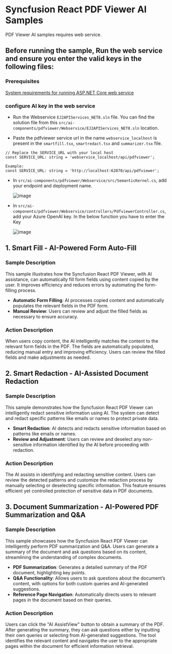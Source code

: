 # Syncfusion React PDF Viewer AI Samples

PDF Viewer AI samples requires web service.

## Before running the sample, Run the web service and ensure you enter the valid keys in the following files:

### Prerequisites

[System requirements for running ASP.NET Core web service](https://ej2.syncfusion.com/aspnetcore/documentation/system-requirements)

### configure AI key in the web service

- Run the Webservice `EJ2APIServices_NET8.sln` file. You can find the solution file from this `src/ai-components/pdfviewer/Webservice/EJ2APIServices_NET8.sln` location.

- Paste the pdfviewer service url in the name `webservice_localhost` is present in the `smartfill.tsx`, `smartredact.tsx` and `summarizer.tsx`  file.

```
// Replace the SERVICE_URL with your local host
const SERVICE_URL: string = 'webservice_localhost/api/pdfviewer';

Example:
const SERVICE_URL: string = 'http://localhost:62870/api/pdfviewer';
```

- In `src/ai-components/pdfviewer/Webservice/src/SemanticKernel.cs`, add your endpoint and deployment name.
 
  ![image](https://github.com/user-attachments/assets/bb28a67d-9919-446d-a084-0cfa9da694dc)

- In `src/ai-components/pdfviewer/Webservice/controllers/PdfviewerController.cs`, add your Azure OpenAI key. In the below function you have to enter the Key

   ![image](https://github.com/user-attachments/assets/0897bd01-1206-4023-ab19-b8f815377064)

## 1. Smart Fill - AI-Powered Form Auto-Fill

### Sample Description

This sample illustrates how the Syncfusion React PDF Viewer, with AI assistance, can automatically fill form fields using content copied by the user. It improves efficiency and reduces errors by automating the form-filling process.

- **Automatic Form Filling**: AI processes copied content and automatically populates the relevant fields in the PDF form.
- **Manual Review**: Users can review and adjust the filled fields as necessary to ensure accuracy.

### Action Description

When users copy content, the AI intelligently matches the content to the relevant form fields in the PDF. The fields are automatically populated, reducing manual entry and improving efficiency. Users can review the filled fields and make adjustments as needed.

## 2. Smart Redaction - AI-Assisted Document Redaction

### Sample Description

This sample demonstrates how the Syncfusion React PDF Viewer can intelligently redact sensitive information using AI. The system can detect and redact specific patterns like emails or names to protect private data.

- **Smart Redaction**: AI detects and redacts sensitive information based on patterns like emails or names.
- **Review and Adjustment**: Users can review and deselect any non-sensitive information identified by the AI before proceeding with redaction.

### Action Description

The AI assists in identifying and redacting sensitive content. Users can review the detected patterns and customize the redaction process by manually selecting or deselecting specific information. This feature ensures efficient yet controlled protection of sensitive data in PDF documents.

## 3. Document Summarization - AI-Powered PDF Summarization and Q&A

### Sample Description

This sample showcases how the Syncfusion React PDF Viewer can intelligently perform PDF summarization and Q&A. Users can generate a summary of the document and ask questions based on its content, streamlining the understanding of complex documents.

- **PDF Summarization**: Generates a detailed summary of the PDF document, highlighting key points.
- **Q&A Functionality**: Allows users to ask questions about the document’s content, with options for both custom queries and AI-generated suggestions.
- **Reference Page Navigation**: Automatically directs users to relevant pages in the document based on their queries.

### Action Description

Users can click the "AI AssistView" button to obtain a summary of the PDF. After generating the summary, they can ask questions either by inputting their own queries or selecting from AI-generated suggestions. The tool identifies the relevant content and navigates the user to the appropriate pages within the document for efficient information retrieval.
